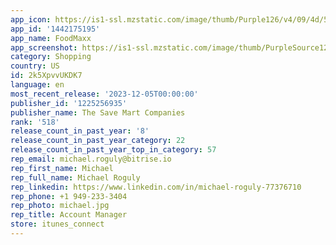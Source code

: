```yaml
---
app_icon: https://is1-ssl.mzstatic.com/image/thumb/Purple126/v4/09/4d/5f/094d5fd5-1066-e2b8-dc14-7dfece974124/FoodMaxxAppIcon-0-1x_U007emarketing-0-7-0-P3-85-220.png/1024x1024bb.png
app_id: '1442175195'
app_name: FoodMaxx
app_screenshot: https://is1-ssl.mzstatic.com/image/thumb/PurpleSource126/v4/db/04/89/db0489fd-29ff-1424-6341-d14f0bfae1f9/2809797e-6132-4465-9e9a-bfcd29ed32df_FoodMaxx-AppStore-01-1284x2778px.jpg/1284x2778bb.png
category: Shopping
country: US
id: 2k5XpvvUKDK7
language: en
most_recent_release: '2023-12-05T00:00:00'
publisher_id: '1225256935'
publisher_name: The Save Mart Companies
rank: '518'
release_count_in_past_year: '8'
release_count_in_past_year_category: 22
release_count_in_past_year_top_in_category: 57
rep_email: michael.roguly@bitrise.io
rep_first_name: Michael
rep_full_name: Michael Roguly
rep_linkedin: https://www.linkedin.com/in/michael-roguly-77376710
rep_phone: +1 949-233-3404
rep_photo: michael.jpg
rep_title: Account Manager
store: itunes_connect
---
```


